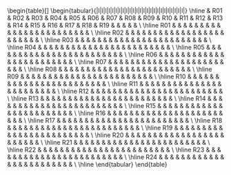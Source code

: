 \begin{table}[]
\begin{tabular}{|l|l|l|l|l|l|l|l|l|l|l|l|l|l|l|l|l|l|l|l|l|l|l|l|l|}
\hline
 & R01 & R02 & R03 & R04 & R05 & R06 & R07 & R08 & R09 & R10 & R11 & R12 & R13 & R14 & R15 & R16 & R17 & R18 & R19  &  & & & &    \\ \hline
R01  &     &     &     &     &     &     &     &     &     &     &     &     &     &     &     &     &     &     &  &  & & & &    \\ \hline
R02  &     &     &     &     &     &     &     &     &     &     &     &     &     &     &     &     &     &     &  &  & & & &    \\ \hline
R03  &     &     &     &     &     &     &     &     &     &     &     &     &     &     &     &     &     &     &  &  & & & &    \\ \hline
R04  &     &     &     &     &     &     &     &     &     &     &     &     &     &     &     &     &     &     &  &  & & & &    \\ \hline
R05  &     &     &     &     &     &     &     &     &     &     &     &     &     &     &     &     &     &     &  &  & & & &    \\ \hline
R06  &     &     &     &     &     &     &     &     &     &     &     &     &     &     &     &     &     &     &  &  & & & &    \\ \hline
R07  &     &     &     &     &     &     &     &     &     &     &     &     &     &     &     &     &     &     &  &  & & & &    \\ \hline
R08  &     &     &     &     &     &     &     &     &     &     &     &     &     &     &     &     &     &     &  &  & & & &    \\ \hline
R09  &     &     &     &     &     &     &     &     &     &     &     &     &     &     &     &     &     &     &  &  & & & &    \\ \hline
R10  &     &     &     &     &     &     &     &     &     &     &     &     &     &     &     &     &     &     &  &  & & & &    \\ \hline
R11  &     &     &     &     &     &     &     &     &     &     &     &     &     &     &     &     &     &     &  &  & & & &    \\ \hline
R12  &     &     &     &     &     &     &     &     &     &     &     &     &     &     &     &     &     &     &  &  & & & &    \\ \hline
R13  &     &     &     &     &     &     &     &     &     &     &     &     &     &     &     &     &     &     &  &  & & & &    \\ \hline
R14  &     &     &     &     &     &     &     &     &     &     &     &     &     &     &     &     &     &     &  &  & & & &    \\ \hline
R15  &     &     &     &     &     &     &     &     &     &     &     &     &     &     &     &     &     &     &  &  & & & &    \\ \hline
R16  &     &     &     &     &     &     &     &     &     &     &     &     &     &     &     &     &     &     &  &  & & & &    \\ \hline
R17  &     &     &     &     &     &     &     &     &     &     &     &     &     &     &     &     &     &     &  &  & & & &    \\ \hline
R18  &     &     &     &     &     &     &     &     &     &     &     &     &     &     &     &     &     &     &  &  & & & &    \\ \hline
R19  &     &     &     &     &     &     &     &     &     &     &     &     &     &     &     &     &     &     &  &  & & & &    \\ \hline
R20  &     &     &     &     &     &     &     &     &     &     &     &     &     &     &     &     &     &     &  &  & & & &    \\ \hline
R21  &     &     &     &     &     &     &     &     &     &     &     &     &     &     &     &     &     &     &  &  & & & &    \\ \hline
R22  &     &     &     &     &     &     &     &     &     &     &     &     &     &     &     &     &     &     &  &  & & & &    \\ \hline
R23  &     &     &     &     &     &     &     &     &     &     &     &     &     &     &     &     &     &     &  &  & & & &    \\ \hline
R24  &     &     &     &     &     &     &     &     &     &     &     &     &     &     &     &     &     &     &  &  & & & &    \\ \hline
\end{tabular}
\end{table}